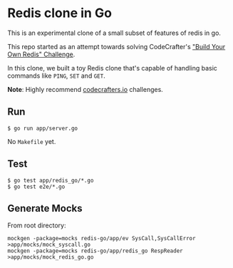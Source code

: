 # Redis clone in Go
This is an experimental clone of a small subset of features of redis in go.

This repo started as an attempt towards solving CodeCrafter's ["Build Your Own Redis" Challenge](https://codecrafters.io/challenges/redis).

In this clone, we built a toy Redis clone that's capable of handling
basic commands like `PING`, `SET` and `GET`.

**Note**: Highly recommend
[codecrafters.io](https://codecrafters.io) challenges.

## Run

```
$ go run app/server.go
```

No `Makefile` yet.

## Test

```
$ go test app/redis_go/*.go
$ go test e2e/*.go
```

## Generate Mocks

From root directory:
```
mockgen -package=mocks redis-go/app/ev SysCall,SysCallError >app/mocks/mock_syscall.go
mockgen -package=mocks redis-go/app/redis_go RespReader >app/mocks/mock_redis_go.go
```

